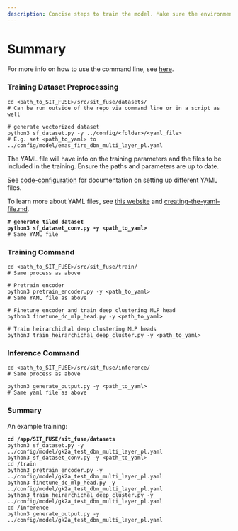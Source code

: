 ```yaml
---
description: Concise steps to train the model. Make sure the environment is installed.
---
```


# Summary

For more info on how to use the command line, see [here](https://ubuntu.com/tutorials/command-line-for-beginners#1-overview).

### Training Dataset Preprocessing

```
cd <path_to_SIT_FUSE>/src/sit_fuse/datasets/
# Can be run outside of the repo via command line or in a script as well
```

```
# generate vectorized dataset
python3 sf_dataset.py -y ../config/<folder>/<yaml_file>
# E.g. set <path_to_yaml> to ../config/model/emas_fire_dbn_multi_layer_pl.yaml 
```

The YAML file will have info on the training parameters and the files to be included in the training. Ensure the paths and parameters are up to date.&#x20;

See [code-configuration](../code-configuration/ "mention") for documentation on setting up different YAML files.

To learn more about YAML files, see [this website](https://aws.amazon.com/compare/the-difference-between-yaml-and-json/) and [creating-the-yaml-file.md](../post-processing/zonal-histogram/creating-the-yaml-file.md "mention").

<pre><code><strong># generate tiled dataset
</strong><strong>python3 sf_dataset_conv.py -y &#x3C;path_to_yaml>
</strong># Same YAML file
</code></pre>

### Training Command

```
cd <path_to_SIT_FUSE>/src/sit_fuse/train/
# Same process as above
```

```
# Pretrain encoder
python3 pretrain_encoder.py -y <path_to_yaml>
# Same YAML file as above
```

```
# Finetune encoder and train deep clustering MLP head
python3 finetune_dc_mlp_head.py -y <path_to_yaml>
```

```
# Train heirarchichal deep clustering MLP heads
python3 train_heirarchichal_deep_cluster.py -y <path_to_yaml>
```

### Inference Command

```
cd <path_to_SIT_FUSE>/src/sit_fuse/inference/
# Same process as above
```

```
python3 generate_output.py -y <path_to_yaml>
# Same yaml file as above
```

### Summary

An example training:

<pre><code><strong>cd /app/SIT_FUSE/sit_fuse/datasets
</strong>python3 sf_dataset.py -y ../config/model/gk2a_test_dbn_multi_layer_pl.yaml
python3 sf_dataset_conv.py -y &#x3C;path_to_yaml>
cd /train
python3 pretrain_encoder.py -y ../config/model/gk2a_test_dbn_multi_layer_pl.yaml
python3 finetune_dc_mlp_head.py -y ../config/model/gk2a_test_dbn_multi_layer_pl.yaml
python3 train_heirarchichal_deep_cluster.py -y ../config/model/gk2a_test_dbn_multi_layer_pl.yaml
cd /inference
python3 generate_output.py -y ../config/model/gk2a_test_dbn_multi_layer_pl.yaml
</code></pre>
